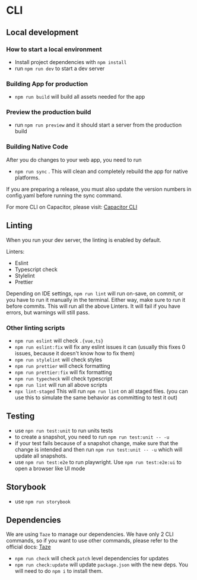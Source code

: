 # CLI

## Local development

### How to start a local environment

- Install project dependencies with `npm install`
- run `npm run dev` to start a dev server

### Building App for production

- `npm run build` will build all assets needed for the app

### Preview the production build

- run `npm run preview` and it should start a server from the production build

### Building Native Code

After you do changes to your web app, you need to run

- `npm run sync` . This will clean and completely rebuild the app for native platforms.

If you are preparing a release, you must also update the version numbers in config.yaml before running the sync command.

For more CLI on Capacitor, please visit: [Capacitor CLI](https://capacitorjs.com/docs/cli)

## Linting

When you run your dev server, the linting is enabled by default.

Linters:

- Eslint
- Typescript check
- Stylelint
- Prettier

Depending on IDE settings, `npm run lint` will run on-save, on commit, or you have to run it manually in the terminal. Either way, make sure to run it before commits. This will run all the above Linters. It will fail if you have errors, but warnings will still pass.

### Other linting scripts

- `npm run eslint` will check `.{vue,ts}`
- `npm run eslint:fix` will fix any eslint issues it can (usually this fixes 0 issues, because it doesn't know how to fix them)
- `npm run stylelint` will check styles
- `npm run prettier` will check formatting
- `npm run prettier:fix` will fix formatting
- `npm run typecheck` will check typescript
- `npm run lint` will run all above scripts
- `npx lint-staged` This will run `npm run lint` on all staged files. (you can use this to simulate the same behavior as committing to test it out)

## Testing

- use `npn run test:unit` to run units tests
- to create a snapshot, you need to run `npm run test:unit -- -u`
- if your test fails because of a snapshot change, make sure that the change is intended and then run `npm run test:unit -- -u` which will update all snapshots.
- use `npm run test:e2e` to run playwright. Use `npm run test:e2e:ui` to open a browser like UI mode

## Storybook

- use `npm run storybook`

## Dependencies

We are using `Taze` to manage our dependencies.
We have only 2 CLI commands, so if you want to use other commands, please refer to the official docs: [Taze](https://github.com/antfu/taze)

- `npm run check` will check `patch` level dependencies for updates
- `npm run check:update` will update `package.json` with the new deps. You will need to do `npm i` to install them.
